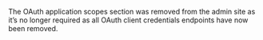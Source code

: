 The OAuth application scopes section was removed from the admin site as it’s no longer required as all OAuth client credentials endpoints have now been removed.
